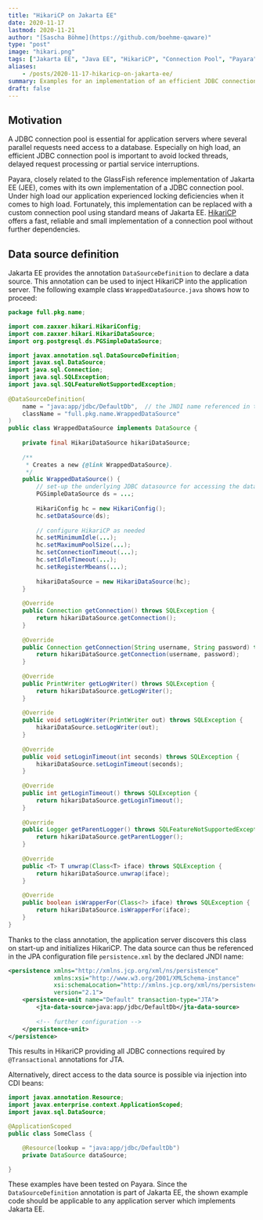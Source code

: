 ```yaml
---
title: "HikariCP on Jakarta EE"
date: 2020-11-17
lastmod: 2020-11-21
author: "[Sascha Böhme](https://github.com/boehme-qaware)"
type: "post"
image: "hikari.png"
tags: ["Jakarta EE", "Java EE", "HikariCP", "Connection Pool", "Payara"]
aliases:
    - /posts/2020-11-17-hikaricp-on-jakarta-ee/
summary: Examples for an implementation of an efficient JDBC connection pool using Jakarta EE on Payara.
draft: false
---
```


## Motivation

A JDBC connection pool is essential for application servers where several parallel requests need access to a database. Especially on high load, an efficient JDBC connection pool is important to avoid locked threads, delayed request processing or partial service interruptions.

Payara, closely related to the GlassFish reference implementation of Jakarta EE (JEE), comes with its own implementation of a JDBC connection pool. Under high load our application experienced locking deficiencies when it comes to high load. Fortunately, this implementation can be replaced with a custom connection pool using standard means of Jakarta EE. [HikariCP](https://github.com/brettwooldridge/HikariCP) offers a fast, reliable and small implementation of a connection pool without further dependencies.

## Data source definition

Jakarta EE provides the annotation `DataSourceDefinition` to declare a data source. This annotation can be used to inject HikariCP into the application server. The following example class `WrappedDataSource.java` shows how to proceed:

```java
package full.pkg.name;

import com.zaxxer.hikari.HikariConfig;
import com.zaxxer.hikari.HikariDataSource;
import org.postgresql.ds.PGSimpleDataSource;

import javax.annotation.sql.DataSourceDefinition;
import javax.sql.DataSource;
import java.sql.Connection;
import java.sql.SQLException;
import java.sql.SQLFeatureNotSupportedException;
 
@DataSourceDefinition(
    name = "java:app/jdbc/DefaultDb",  // the JNDI name referenced in the persistence.xml
    className = "full.pkg.name.WrappedDataSource"
)
public class WrappedDataSource implements DataSource {
 
    private final HikariDataSource hikariDataSource;
 
    /**
     * Creates a new {@link WrappedDataSource}.
     */
    public WrappedDataSource() {
        // set-up the underlying JDBC datasource for accessing the database (PostgreSQL, Oracle)
        PGSimpleDataSource ds = ...;
 
        HikariConfig hc = new HikariConfig();
        hc.setDataSource(ds);
    
        // configure HikariCP as needed
        hc.setMinimumIdle(...);  
        hc.setMaximumPoolSize(...);
        hc.setConnectionTimeout(...);
        hc.setIdleTimeout(...);
        hc.setRegisterMbeans(...);
 
        hikariDataSource = new HikariDataSource(hc);
    }
 
    @Override
    public Connection getConnection() throws SQLException {
        return hikariDataSource.getConnection();
    }
 
    @Override
    public Connection getConnection(String username, String password) throws SQLException {
        return hikariDataSource.getConnection(username, password);
    }
 
    @Override
    public PrintWriter getLogWriter() throws SQLException {
        return hikariDataSource.getLogWriter();
    }
 
    @Override
    public void setLogWriter(PrintWriter out) throws SQLException {
        hikariDataSource.setLogWriter(out);
    }
 
    @Override
    public void setLoginTimeout(int seconds) throws SQLException {
        hikariDataSource.setLoginTimeout(seconds);
    }
 
    @Override
    public int getLoginTimeout() throws SQLException {
        return hikariDataSource.getLoginTimeout();
    }
 
    @Override
    public Logger getParentLogger() throws SQLFeatureNotSupportedException {
        return hikariDataSource.getParentLogger();
    }
 
    @Override
    public <T> T unwrap(Class<T> iface) throws SQLException {
        return hikariDataSource.unwrap(iface);
    }
 
    @Override
    public boolean isWrapperFor(Class<?> iface) throws SQLException {
        return hikariDataSource.isWrapperFor(iface);
    }
}
```

Thanks to the class annotation, the application server discovers this class on start-up and initializes HikariCP. The data source can thus be referenced in the JPA configuration file `persistence.xml` by the declared JNDI name:

```xml
<persistence xmlns="http://xmlns.jcp.org/xml/ns/persistence"
             xmlns:xsi="http://www.w3.org/2001/XMLSchema-instance"
             xsi:schemaLocation="http://xmlns.jcp.org/xml/ns/persistence http://xmlns.jcp.org/xml/ns/persistence/persistence_2_1.xsd"
             version="2.1">
    <persistence-unit name="Default" transaction-type="JTA">
        <jta-data-source>java:app/jdbc/DefaultDb</jta-data-source>
 
        <!-- further configuration -->
    </persistence-unit>
</persistence>
```

This results in HikariCP providing all JDBC connections required by `@Transactional` annotations for JTA.

Alternatively, direct access to the data source is possible via injection into CDI beans:

```java
import javax.annotation.Resource;
import javax.enterprise.context.ApplicationScoped;
import javax.sql.DataSource;

@ApplicationScoped
public class SomeClass {

    @Resource(lookup = "java:app/jdbc/DefaultDb")
    private DataSource dataSource;

}
```

These examples have been tested on Payara. Since the `DataSourceDefinition` annotation is part of Jakarta EE, the shown example code should be applicable to any application server which implements Jakarta EE.
